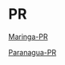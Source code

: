 # PR


[Maringa-PR](https://quantimportbrazil.github.io/Maringa-PR/)

[Paranagua-PR](https://quantimportbrazil.github.io/Paranagua-PR/)